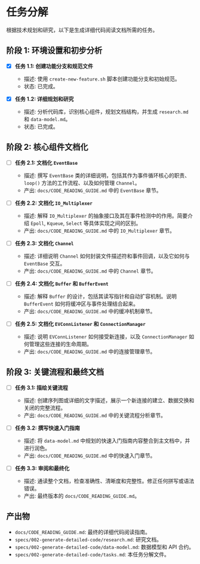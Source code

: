 # 任务分解

根据技术规划和研究，以下是生成详细代码阅读文档所需的任务。

## 阶段 1: 环境设置和初步分析

-   [x] **任务 1.1: 创建功能分支和规范文件**
    -   描述: 使用 `create-new-feature.sh` 脚本创建功能分支和初始规范。
    -   状态: 已完成。

-   [x] **任务 1.2: 详细规划和研究**
    -   描述: 分析代码库，识别核心组件，规划文档结构，并生成 `research.md` 和 `data-model.md`。
    -   状态: 已完成。

## 阶段 2: 核心组件文档化

-   [ ] **任务 2.1: 文档化 `EventBase`**
    -   描述: 撰写 `EventBase` 类的详细说明，包括其作为事件循环核心的职责、`loop()` 方法的工作流程、以及如何管理 `Channel`。
    -   产出: `docs/CODE_READING_GUIDE.md` 中的 `EventBase` 章节。

-   [ ] **任务 2.2: 文档化 `IO_Multiplexer`**
    -   描述: 解释 `IO_Multiplexer` 的抽象接口及其在事件检测中的作用。简要介绍 `Epoll`, `Kqueue`, `Select` 等具体实现之间的区别。
    -   产出: `docs/CODE_READING_GUIDE.md` 中的 `IO_Multiplexer` 章节。

-   [ ] **任务 2.3: 文档化 `Channel`**
    -   描述: 详细说明 `Channel` 如何封装文件描述符和事件回调，以及它如何与 `EventBase` 交互。
    -   产出: `docs/CODE_READING_GUIDE.md` 中的 `Channel` 章节。

-   [ ] **任务 2.4: 文档化 `Buffer` 和 `BufferEvent`**
    -   描述: 解释 `Buffer` 的设计，包括其读写指针和自动扩容机制。说明 `BufferEvent` 如何将缓冲区与事件处理结合起来。
    -   产出: `docs/CODE_READING_GUIDE.md` 中的缓冲机制章节。

-   [ ] **任务 2.5: 文档化 `EVConnListener` 和 `ConnectionManager`**
    -   描述: 说明 `EVConnListener` 如何接受新连接，以及 `ConnectionManager` 如何管理这些连接的生命周期。
    -   产出: `docs/CODE_READING_GUIDE.md` 中的连接管理章节。

## 阶段 3: 关键流程和最终文档

-   [ ] **任务 3.1: 描绘关键流程**
    -   描述: 创建序列图或详细的文字描述，展示一个新连接的建立、数据交换和关闭的完整流程。
    -   产出: `docs/CODE_READING_GUIDE.md` 中的关键流程分析章节。

-   [ ] **任务 3.2: 撰写快速入门指南**
    -   描述: 将 `data-model.md` 中规划的快速入门指南内容整合到主文档中，并进行润色。
    -   产出: `docs/CODE_READING_GUIDE.md` 中的快速入门章节。

-   [ ] **任务 3.3: 审阅和最终化**
    -   描述: 通读整个文档，检查准确性、清晰度和完整性。修正任何拼写或语法错误。
    -   产出: 最终版本的 `docs/CODE_READING_GUIDE.md`。

## 产出物

-   `docs/CODE_READING_GUIDE.md`: 最终的详细代码阅读指南。
-   `specs/002-generate-detailed-code/research.md`: 研究文档。
-   `specs/002-generate-detailed-code/data-model.md`: 数据模型和 API 合约。
-   `specs/002-generate-detailed-code/tasks.md`: 本任务分解文件。
